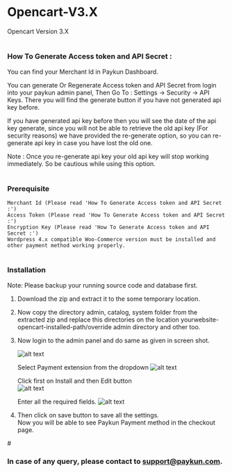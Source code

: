 # Opencart-V3.X
Opencart Version 3.X

# <h3>How To Generate Access token and API Secret :</h3>
You can find your Merchant Id in Paykun Dashboard.

You can generate Or Regenerate Access token and API Secret from login into your paykun admin panel, Then Go To : Settings -> Security -> API Keys. There you will find the generate button if you have not generated api key before.

If you have generated api key before then you will see the date of the api key generate, since you will not be able to retrieve the old api key (For security reasons) we have provided the re-generate option, so you can re-generate api key in case you have lost the old one.

Note : Once you re-generate api key your old api key will stop working immediately. So be cautious while using this option.

# <h3>Prerequisite</h3>
    Merchant Id (Please read 'How To Generate Access token and API Secret :')
    Access Token (Please read 'How To Generate Access token and API Secret :')
    Encryption Key (Please read 'How To Generate Access token and API Secret :')
    Wordpress 4.x compatible Woo-Commerce version must be installed and other payment method working properly.

# <h3>Installation</h3>
Note: Please backup your running source code and database first.
  1. Download the zip and extract it to the some temporary location.
  2. Now copy the directory admin, catalog, system folder from the extracted zip and replace this directories
     on the location yourwebsite-opencart-installed-path/override admin directory and other too.   
  3. Now login to the admin panel and do same as given in screen shot.
        
        ![alt text](https://github.com/paykun-code/Opencart-V3.X/blob/master/screenshots/Dashboard1.png)
        
        Select Payment extension from the dropdown
        ![alt text](https://github.com/paykun-code/Opencart-V3.X/blob/master/screenshots/Extensions-Payment-selection.png)
        
        Click first on Install and then Edit button  
        ![alt text](https://github.com/paykun-code/Opencart-V3.X/blob/master/screenshots/Extensions-installation-enter-credentials.png)
        
        Enter all the required fields.
        ![alt text](https://github.com/paykun-code/Opencart-V3.X/blob/master/screenshots/Extensions-Credentials-enter.png)
  
  4. Then click on save button to save all the settings.               
Now you will be able to see Paykun Payment method in the checkout page.

#<h3> In case of any query, please contact to support@paykun.com.</h3>  